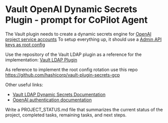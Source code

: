 # Vault OpenAI Dynamic Secrets Plugin - prompt for CoPilot Agent

The Vault plugin needs to create a dynamic secrets engine for [OpenAI project service accounts](https://platform.openai.com/docs/api-reference/project-service-accounts)
To setup everything up, it should use a [Admin API keys as root config](https://platform.openai.com/docs/api-reference/admin-api-keys)

Use the repository of the Vault LDAP plugin as a reference for the implementation: [Vault LDAP Plugin](https://github.com/hashicorp/vault-plugin-secrets-ldap)

As reference to implement the root config rotation use this repo https://github.com/hashicorp/vault-plugin-secrets-gcp

Other useful links:
- [Vault LDAP Dynamic Secrets Documentation](https://developer.hashicorp.com/vault/docs/secrets/ldap)
 - [OpenAI authentication documentation](https://platform.openai.com/docs/api-reference/authentication)

Write a PROJECT_STATUS.md file that summarizes the current status of the project, completed tasks, remaining tasks, and next steps.
